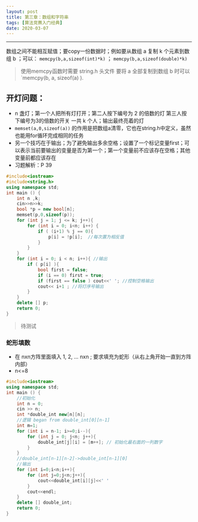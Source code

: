 ```yaml
---
layout: post
title: 第三章：数组和字符串
tags: [算法竞赛入门经典]
date: 2020-03-07
---
```


***
数组之间不能相互赋值；要copy一份数据时；例如要从数组 a 复制 k 个元素到数组 b ；可以： `memcpy(b,a,sizeof(int)*k)` ； `memcpy(b,a,sizeof(double)*k)` 

> 使用memcpy函数时需要 string.h 头文件 要将 a 全部复制到数组 b 时可以`memcpy(b, a, sizeof(a) ).

## 开灯问题：  

* n 盏灯；第一个人把所有灯打开；第二人按下编号为 2 的倍数的灯 第三人按下编号为3的倍数的开关 一共 k 个人；输出最终亮着的灯 
* `memset(a,0,sizeof(a))` 的作用是把数组a清零，它也在string.h中定义，虽然也能用for循环完成相同的任务
* 另一个技巧在于输出；为了避免输出多余空格；设置了一个标记变量first；可以表示当前要输出的变量是否为第一个；第一个变量前不应该存在空格；其他变量前都应该存在
* 习题解析：P 39

``` cpp
#include<iostream>
#include<string.h>
using namespace std;
int main () {
    int n ,k;
    cin>>n>>k;
    bool *p = new bool[n];
    memset(p,0,sizeof(p));
    for (int j = 1; j <= k; j++){
        for (int i = 0; i<n; i++) {
            if ( (i+1) % j == 0){
                p[i] = !p[i];  //每次置为相反值
            }
        }
    }
    for (int i = 0; i < n; i++){ //输出
        if ( p[i] ){
            bool first = false; 
            if (i == 0) first = true;
            if (first == false ) cout<<' '; //控制空格输出
            cout<< i+1 ; //将灯序号输出
        }
    }
    delete [] p; 
    return 0;
}
```

> 待测试

### 蛇形填数

* 在 nxn方阵里面填入 1, 2, ... nxn ; 要求填充为蛇形（从右上角开始一直到方阵内部）
* n<=8

``` cpp
#include<iostream>
using namespace std;
int main () {
    //初始化
    int n = 0;
    cin >> n;
    int *double_int new[n][n];
    //逻辑 began from double_int[0][n-1]
    int m=1;
    for (int i = n-1; i>=0;i--){
        for (int j = 0; j<n; j++){
            double_int[j][i] = [m++]; // 初始化最右面的一列数字
        }
    }
    //double_int[n-1][n-2]->double_int[n-1][0]
    //输出
    for (int i=0;i<n;i++){
        for (int j=0;j<n;j++){
            cout<<double_int[i][j]<<' '
        }
        cout<<endl;
    }
    delete [] double_int;
    return 0;
}
```

